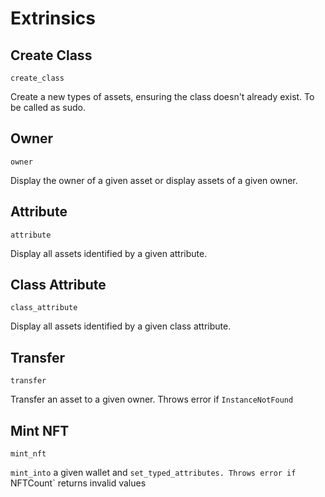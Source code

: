 # Extrinsics

## Create Class

`create_class`

Create a new types of assets, ensuring the class doesn't already exist.
To be called as sudo.

## Owner

`owner`

Display the owner of a given asset or display assets of a given owner.

## Attribute

`attribute`

Display all assets identified by a given attribute.

## Class Attribute

`class_attribute`

Display all assets identified by a given class attribute.

## Transfer

`transfer`

Transfer an asset to a given owner.
Throws error if `InstanceNotFound`

## Mint NFT

`mint_nft`

`mint_into` a given wallet and `set_typed_attributes.
Throws error if `NFTCount` returns invalid values